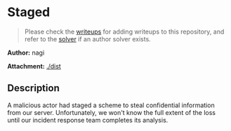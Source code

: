 # Staged

> Please check the [writeups](./writeups/) for adding writeups to this repository, and refer to the [solver](./solver/) if an author solver exists.

**Author:** nagi

**Attachment:** [./dist](./dist)


## Description
A malicious actor had staged a scheme to steal confidential information from our server. Unfortunately, we won't know the full extent of the loss until our incident response team completes its analysis.

